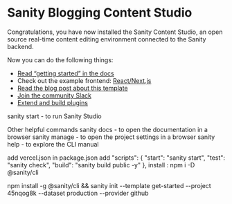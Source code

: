 # Sanity Blogging Content Studio

Congratulations, you have now installed the Sanity Content Studio, an open source real-time content editing environment connected to the Sanity backend.

Now you can do the following things:

- [Read “getting started” in the docs](https://www.sanity.io/docs/introduction/getting-started?utm_source=readme)
- Check out the example frontend: [React/Next.js](https://github.com/sanity-io/tutorial-sanity-blog-react-next)
- [Read the blog post about this template](https://www.sanity.io/blog/build-your-own-blog-with-sanity-and-next-js?utm_source=readme)
- [Join the community Slack](https://slack.sanity.io/?utm_source=readme)
- [Extend and build plugins](https://www.sanity.io/docs/content-studio/extending?utm_source=readme)

sanity start - to run Sanity Studio

Other helpful commands
sanity docs - to open the documentation in a browser
sanity manage - to open the project settings in a browser
sanity help - to explore the CLI manual

add vercel.json
in package.json add
"scripts": {
"start": "sanity start",
"test": "sanity check",
"build": "sanity build public -y"
},
install : npm i -D @sanity/cli

npm install -g @sanity/cli && sanity init --template get-started --project 45nqog8k --dataset production --provider github
